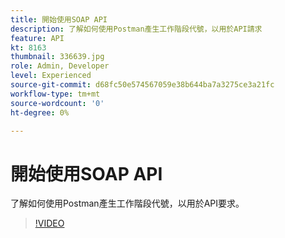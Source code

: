 ```yaml
---
title: 開始使用SOAP API
description: 了解如何使用Postman產生工作階段代號，以用於API請求
feature: API
kt: 8163
thumbnail: 336639.jpg
role: Admin, Developer
level: Experienced
source-git-commit: d68fc50e574567059e38b644ba7a3275ce3a21fc
workflow-type: tm+mt
source-wordcount: '0'
ht-degree: 0%

---
```



# 開始使用SOAP API

了解如何使用Postman產生工作階段代號，以用於API要求。

>[!VIDEO](https://video.tv.adobe.com/v/336639?quality=12)
